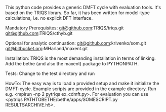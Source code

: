 This python code provides a generic DMFT cycle with evaluation tools. It's based on the TRIQS library. So far, it has been written for model-type calculations, i.e. no explicit DFT interface.

Mandatory Prerequisites:
git@github.com:TRIQS/triqs.git
git@github.com:TRIQS/cthyb.git

Optional for analytic continuation:
git@github.com:krivenko/som.git
git@bitbucket.org:MHarland/maxent.git

Installation:
TRIQS is the most demanding installation in terms of linking. Add the bethe (and also the maxent) package to PYTHONPATH.

Tests:
Change to the test directory and run <pytriqs run_tests.py>

HowTo:
The easy way is to load a provided setup and make it initialize the DMFT-cycle. Example scripts are provided in the example directory. Run e.g. <mpirun -np 2 pytriqs ex_cdmft.py>. For evaluation you can use <pytriqs PATHTOBETHE/bethe/apps/SOMESCRIPT.py RESULTSARCHIVE.h5>.